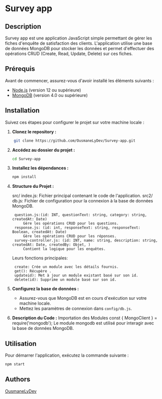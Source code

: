 # Survey app

## Description

Survey app  est une application JavaScript simple permettant de gérer les fiches d'enquête de satisfaction des clients. L'application utilise une base de données MongoDB pour stocker les données et permet d'effectuer des opérations CRUD (Create, Read, Update, Delete) sur ces fiches.

## Prérequis

Avant de commencer, assurez-vous d'avoir installé les éléments suivants :

- [Node.js](https://nodejs.org/) (version 12 ou supérieure)
- [MongoDB](https://www.mongodb.com/try/download/community) (version 4.0 ou supérieure)

## Installation

Suivez ces étapes pour configurer le projet sur votre machine locale :

1. **Clonez le repository :**

```bash
    git clone https://github.com/OusmaneLyDev/Survey-app.git
```

2. **Accédez au dossier du projet :**

    ```bash
    cd Survey-app

    ```

3. **Installez les dépendances :**

    ```bash
    npm install
    ```

4. **Structure du Projet :**

    src/
        index.js: Fichier principal contenant le code de l'application.
        src2/
            db.js: Fichier de configuration pour la connexion à la base de données MongoDB.

        question.js:(id: INT, questionText: string, category: string, createdAt: Date)
            Gère les opérations CRUD pour les questions.
        response.js: (id: int, responseText: string, responseText: Boolean, createdAt: Date)
            Gère les opérations CRUD pour les réponses.
        survey-controller.js: (id: INT, name: string, description: string, createdAt: Date, createdBy: Objet, )
            Contient la logique pour les enquêtes.

   Leurs fonctions principales:

        create: Crée un module avec les détails fournis.
        get(): Récupère .
        updateid): Met à jour un module existant basé sur son id.
        delete(id): Supprime un module basé sur son id.      


5. **Configurez la base de données :**

    - Assurez-vous que MongoDB est en cours d'exécution sur votre machine locale.
    - Mettez les paramètres de connexion dans `config/db.js`.

6. **Description du Code :**
    Importation des Modules
    const { MongoClient } = require('mongodb');
        Le module mongodb est utilisé pour interagir avec la base de données MongoDB.


## Utilisation

Pour démarrer l'application, exécutez la commande suivante :

```bash
npm start 
```

## Authors

[OusmaneLyDev](https://github.com/OusmaneLyDev)